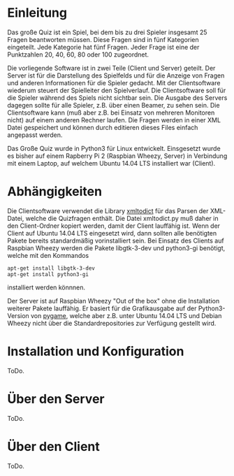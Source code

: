 # Einleitung

Das große Quiz ist ein Spiel, bei dem bis zu drei Spieler insgesamt 25 Fragen beantworten müssen. Diese Fragen sind in fünf Kategorien eingeteilt. Jede Kategorie hat fünf Fragen. Jeder Frage ist eine der Punktzahlen 20, 40, 60, 80 oder 100 zugeordnet.

Die vorliegende Software ist in zwei Teile (Client und Server) geteilt. Der Server ist für die Darstellung des Spielfelds und für die Anzeige von Fragen und anderen Informationen für die Spieler gedacht. Mit der Clientsoftware wiederum steuert der Spielleiter den Spielverlauf. Die Clientsoftware soll für die Spieler während des Spiels nicht sichtbar sein. Die Ausgabe des Servers dagegen sollte für alle Spieler, z.B. über einen Beamer, zu sehen sein. Die Clientsoftware kann (muß aber z.B. bei Einsatz von mehreren Monitoren nicht) auf einem anderen Rechner laufen. Die Fragen werden in einer XML Datei gespeichert und können durch editieren dieses Files einfach angepasst werden.

Das Große Quiz wurde in Python3 für Linux entwickelt. Einsgesetzt wurde es bisher auf einem Rapberry Pi 2 (Raspbian Wheezy, Server) in Verbindung mit einem Laptop, auf welchem Ubuntu 14.04 LTS installiert war (Client). 

# Abhängigkeiten

Die Clientsoftware verwendet die Library [xmltodict](https://github.com/martinblech/xmltodict) für das Parsen der XML-Datei, welche die Quizfragen enthält. Die Datei xmltodict.py muß daher in den Client-Ordner kopiert werden, damit der Client lauffähig ist. Wenn der Client auf Ubuntu 14.04 LTS eingesetzt wird, dann sollten alle benötigten Pakete bereits standardmäßig vorinstalliert sein. Bei Einsatz des Clients auf Raspbian Wheezy werden die Pakete libgtk-3-dev und python3-gi benötigt, welche mit den Kommandos

    apt-get install libgtk-3-dev
    apt-get install python3-gi
  
installiert werden könnnen.

Der Server ist auf Raspbian Wheezy "Out of the box" ohne die Installation weiterer Pakete lauffähig. Er basiert für die Grafikausgabe auf der Python3-Version von [pygame](http://pygame.org/news.html), welche aber z.B. unter Ubuntu 14.04 LTS und Debian Wheezy nicht über die Standardrepositories zur Verfügung gestellt wird.

# Installation und Konfiguration

ToDo.

# Über den Server

ToDo.

# Über den Client

ToDo.
